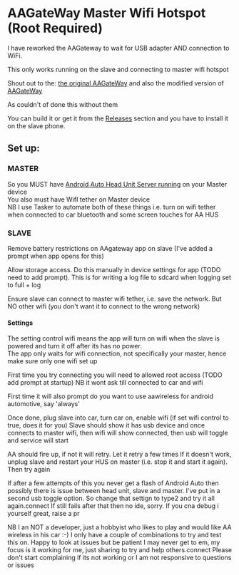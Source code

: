 # AAGateWay Master Wifi Hotspot (Root Required)

I have reworked the AAGateway to wait for USB adapter AND connection to WiFi.

This only works running on the slave and connecting to master wifi hotspot

Shout out to the:
    [the original AAGateWay](https://github.com/borconi/AAGateWay)
    and also the modified version of [AAGateWay](https://github.com/olivluca/AAGateWay)

As couldn't of done this without them

You can build it or get it from the [Releases](https://github.com/north3221/AAGateWayWiFi/releases) section and you have to install it on the slave phone.

## Set up:
### MASTER
So you MUST have [Android Auto Head Unit Server running](https://developer.android.com/training/cars/testing#:~:text=You%20only%20need%20to%20enable,server%20(see%20figure%201).) on your Master device  
You also must have WifI tether on Master device  
NB I use Tasker to automate both of these things i.e. turn on wifi tether when connected to car bluetooth and some screen touches for AA HUS

### SLAVE
Remove battery restrictions on AAgateway app on slave (I've added a prompt when app opens for this)

Allow storage access. Do this manually in device settings for app (TODO need to add prompt). This is for writing a log file to sdcard when logging set to full + log

Ensure slave can connect to master wifi tether, i.e. save the network. But NO other wifi (you don't want it to connect to the wrong network)

#### Settings
The setting control wifi means the app will turn on wifi when the slave is powered and turn it off after its has no power.  
The app only waits for wifi connection, not specifically your master, hence make sure only one wifi set up

First time you try connecting you will need to allowed root access (TODO add prompt at startup) NB it wont ask till connected to car and wifi

First time it will also prompt do you want to use aawireless for android automotive, say 'always'

Once done, plug slave into car, turn car on, enable wifi (if set wifi control to true, does it for you)
Slave should show it has usb device and once connects to master wifi, then wifi will show connected, then usb will toggle and service will start

AA should fire up, if not it will retry. Let it retry a few times
If it doesn't work, unplug slave and restart your HUS on master (i.e. stop it and start it again). Then try again

If after a few attempts of this you never get a flash of Android Auto then possibly there is issue between head unit, slave and master.
I've put in a second usb toggle option. So change that settign to type2 and try it all again.connect
If still fails after that then no ide, sorry. If you cna debug i yourself great, raise a pr

NB I an NOT a developer, just a hobbyist who likes to play and would like AA wireless in his car :-)
I only have a couple of combinations to try and test this on. Happy to look at issues but be patient I may never get to em, my focus is it working for me, just sharing to try and help others.connect
Please don't start complaining if its not working or I am not responsive to questions or issues